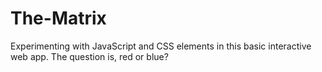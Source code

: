 # The-Matrix
Experimenting with JavaScript and CSS elements in this basic interactive web app. The question is, red or blue?
